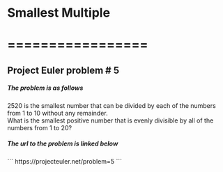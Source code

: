 <h1>Smallest Multiple<h1>
=================
<h2>Project Euler problem # 5</h2>

<h5>The problem is as follows</h5>
  <p> 2520 is the smallest number that can be divided by each of the numbers from 1 to 10 without any remainder.</br>
    What is the smallest positive number that is evenly divisible by all of the numbers from 1 to 20?
  </p>

<h5>The url to the problem is linked below</h5>
```
https://projecteuler.net/problem=5
```
